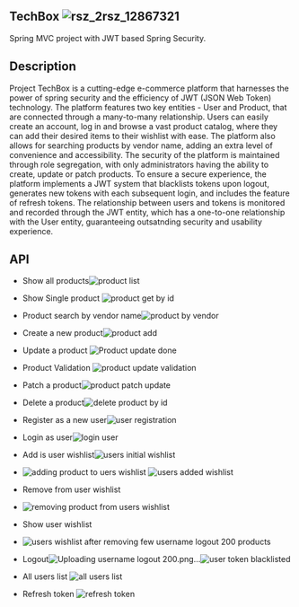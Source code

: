 

## TechBox ![rsz_2rsz_12867321](https://user-images.githubusercontent.com/55769297/215489393-c250b531-ab37-4407-bbe4-f0040dea8356.png)





Spring MVC project with JWT based Spring Security. 
## Description
Project TechBox is a cutting-edge e-commerce platform that harnesses the power of spring security and the efficiency of JWT (JSON Web Token) technology. The platform features two key entities - User and Product, that are connected through a many-to-many relationship. Users can easily create an account, log in and browse a vast product catalog, where they can add their desired items to their wishlist with ease. The platform also allows for searching products by vendor name, adding an extra level of convenience and accessibility. The security of the platform is maintained through role segregation, with only administrators having the ability to create, update or patch products. To ensure a secure experience, the platform implements a JWT system that blacklists tokens upon logout, generates new tokens with each subsequent login, and includes the feature of refresh tokens. The relationship between users and tokens is monitored and recorded through the JWT entity, which has a one-to-one relationship with the User entity, guaranteeing outsatnding security and usability experience.
## API
- Show all products![product list](https://user-images.githubusercontent.com/55769297/215486554-c8ed5fda-dc60-4399-bb4e-88f6f2137a43.png)
- Show Single product ![product get by id](https://user-images.githubusercontent.com/55769297/215486858-f9a16a14-9781-4ed8-99ea-3e5e89c4943f.png)
- Product search by vendor name![product by vendor](https://user-images.githubusercontent.com/55769297/215487159-52ecc342-469a-478e-8c8a-88937e7311f9.png)
- Create a new product![product add](https://user-images.githubusercontent.com/55769297/215487207-b7d6494b-bd1d-4b94-8fb3-5d1242948972.png)
- Update a product ![Product update done](https://user-images.githubusercontent.com/55769297/215487282-58389f8a-0a4e-4d38-aea8-8ef64596989f.png)
- Product Validation
![product update validation](https://user-images.githubusercontent.com/55769297/215488664-3debcbed-b6ee-473e-960c-1d88f6e43c8d.png)

- Patch a product![product patch update](https://user-images.githubusercontent.com/55769297/215487312-6a51618e-0d41-4da0-acb9-5a4e32ff36fd.png)
- Delete a product![delete product by id](https://user-images.githubusercontent.com/55769297/215487372-ae98b09f-dccc-4506-b5a3-e78e66f94d80.png)
- Register as a new user![user registration](https://user-images.githubusercontent.com/55769297/215487456-221df31c-4b29-4345-97c7-4f77c563b0e5.png)
- Login as user![login user](https://user-images.githubusercontent.com/55769297/215487532-d7a12417-7c7d-4228-8408-759b7094b2ea.png)
- Add is user wishlist![users initial wishlist](https://user-images.githubusercontent.com/55769297/215487615-7581980f-73a7-4525-9880-0cc5559a0d66.png)
- ![adding product to uers wishlist](https://user-images.githubusercontent.com/55769297/215487724-c1f8f9b3-2022-49cd-8fc5-f5d7627a7141.png)
![users added wishlist](https://user-images.githubusercontent.com/55769297/215487764-19aaa449-2390-4591-9a4b-48bba22151cf.png)

- Remove from user wishlist
- ![removing product from users wishlist](https://user-images.githubusercontent.com/55769297/215487789-c5fa257d-08bf-4b25-ad2f-0f9fb4d89cd6.png)

- Show user wishlist
- ![users wishlist after removing few ![username logout 200](https://user-images.githubusercontent.com/55769297/215488181-c79afe49-a5cf-4f0a-96a8-91442432bf37.png)
products](https://user-images.githubusercontent.com/55769297/215487840-e210a19a-1b83-449e-928c-df7fc49efe76.png)
- Logout![Uploading username logout 200.png…]()![user token blacklisted](https://user-images.githubusercontent.com/55769297/215488227-e8ffc39a-2447-4a44-99b6-1d1890cd3e19.png)
- All users list
![all users list](https://user-images.githubusercontent.com/55769297/215488409-2037aa36-a025-4ff6-9b3b-d958ddc05388.png)
- Refresh token
![refresh token](https://user-images.githubusercontent.com/55769297/215488460-76a9d70d-0e62-4475-b392-f7138c4ffb99.png)


